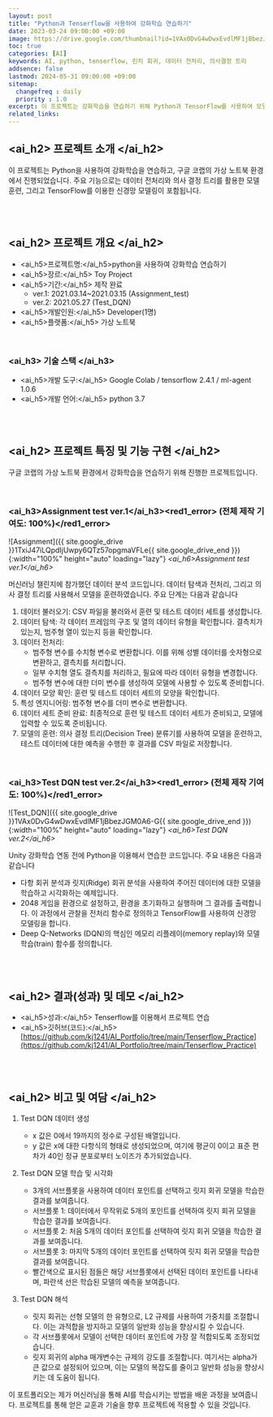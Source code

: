 ```yaml
---
layout: post
title: "Python과 Tenserflow을 사용하여 강화학습 연습하기"
date: 2023-03-24 09:00:00 +09:00
image: https://drive.google.com/thumbnail?id=1VAx0DvG4wDwxEvdlMF1jBbezJGM0A6-G
toc: true
categories: [AI]
keywords: AI, python, tenserflow, 린치 회귀, 데이터 전처리, 의사결정 트리
addsence: false
lastmod: 2024-05-31 09:00:00 +09:00
sitemap: 
  changefreq : daily
  priority : 1.0
excerpt: 이 프로젝트는 강화학습을 연습하기 위해 Python과 TensorFlow를 사용하여 모델을 학습시키고 분석했습니다.
related_links:
---
```


## <ai_h2> 프로젝트 소개 </ai_h2>

이 프로젝트는 Python을 사용하여 강화학습을 연습하고, 구글 코랩의 가상 노트북 환경에서 진행되었습니다. 주요 기능으로는 데이터 전처리와 의사 결정 트리를 활용한 모델 훈련, 그리고 TensorFlow를 이용한 신경망 모델링이 포함됩니다.


<br>
<br>

## <ai_h2> 프로젝트 개요 </ai_h2>

- <span><ai_h5>프로젝트명:</ai_h5>python을 사용하여 강화학습 연습하기</span>
- <span><ai_h5>장르:</ai_h5> Toy Project</span>
- <span><ai_h5>기간:</ai_h5> 제작 완료</span>
    - ver.1: 2021.03.14~2021.03.15 (Assignment_test)
    - ver.2: 2021.05.27 (Test_DQN)
- <span><ai_h5>개발인원:</ai_h5> Developer(1명)</span>
- <span><ai_h5>플랫폼:</ai_h5> 가상 노트북</span>

<br>

### <ai_h3> 기술 스택 </ai_h3>

- <span><ai_h5>개발 도구:</ai_h5> Google Colab / tensorflow 2.4.1 / ml-agent 1.0.6 </span>
- <span><ai_h5>개발 언어:</ai_h5> python 3.7 </span>

<br>
<br>

## <ai_h2> 프로젝트 특징 및 기능 구현 </ai_h2>

구글 코랩의 가상 노트북 환경에서 강화학습을 연습하기 위해 진행한 프로젝트입니다.
 
<br>

### <ai_h3>Assignment test ver.1</ai_h3><red1_error> (전체 제작 기여도: 100%)</red1_error>

![Assignment]({{ site.google_drive }}1TxiJ47iLQpdIjUwpy6QTz57opgmaVFLe{{ site.google_drive_end }}){:width="100%" height="auto" loading="lazy"}
*<ai_h6>Assignment test ver.1</ai_h6>*

머신러닝 챌린지에 참가했던 데이터 분석 코드입니다. 데이터 탐색과 전처리, 그리고 의사 결정 트리를 사용해서 모델을 훈련하였습니다. 주요 단계는 다음과 같습니다

1. 데이터 불러오기: CSV 파일을 불러와서 훈련 및 테스트 데이터 세트를 생성합니다.
2. 데이터 탐색: 각 데이터 프레임의 구조 및 열의 데이터 유형을 확인합니다. 결측치가 있는지, 범주형 열이 있는지 등을 확인합니다.
3. 데이터 전처리:
    - 범주형 변수를 수치형 변수로 변환합니다. 이를 위해 성별 데이터를 숫자형으로 변환하고, 결측치를 처리합니다.
    - 일부 수치형 열도 결측치를 처리하고, 필요에 따라 데이터 유형을 변경합니다.
    - 범주형 변수에 대한 더미 변수를 생성하여 모델에 사용할 수 있도록 준비합니다.
4. 데이터 모양 확인: 훈련 및 테스트 데이터 세트의 모양을 확인합니다.
5. 특성 엔지니어링: 범주형 변수를 더미 변수로 변환합니다.
6. 데이터 세트 준비 완료: 최종적으로 훈련 및 테스트 데이터 세트가 준비되고, 모델에 입력할 수 있도록 준비됩니다.
7. 모델의 훈련: 의사 결정 트리(Decision Tree) 분류기를 사용하여 모델을 훈련하고, 테스트 데이터에 대한 예측을 수행한 후 결과를 CSV 파일로 저장합니다.

<br>

### <ai_h3>Test DQN test ver.2</ai_h3><red1_error> (전체 제작 기여도: 100%)</red1_error>

![Test_DQN]({{ site.google_drive }}1VAx0DvG4wDwxEvdlMF1jBbezJGM0A6-G{{ site.google_drive_end }}){:width="100%" height="auto" loading="lazy"}
*<ai_h6>Test DQN ver.2</ai_h6>*

Unity 강화학습 연동 전에 Python을 이용해서 연습한 코드입니다. 주요 내용은 다음과 같습니다

- 다항 회귀 분석과 릿지(Ridge) 회귀 분석을 사용하여 주어진 데이터에 대한 모델을 학습하고 시각화하는 예제입니다.
- 2048 게임을 환경으로 설정하고, 환경을 초기화하고 실행하며 그 결과를 출력합니다. 이 과정에서 관찰을 전처리 함수로 정의하고 TensorFlow를 사용하여 신경망 모델링을 합니다.
- Deep Q-Networks (DQN)의 핵심인 메모리 리플레이(memory replay)와 모델 학습(train) 함수를 정의합니다.


<br>
<br>

## <ai_h2> 결과(성과) 및 데모 </ai_h2>

- <span><ai_h5>성과:</ai_h5> Tenserflow를 이용해서 프로젝트 연습 </span>
- <span><ai_h5>깃허브(코드):</ai_h5> [https://github.com/kj1241/AI_Portfolio/tree/main/Tenserflow_Practice](https://github.com/kj1241/AI_Portfolio/tree/main/Tenserflow_Practice)</span>

<br>
<br>

## <ai_h2> 비고 및 여담 </ai_h2>

1. Test DQN 데이터 생성
    - x 값은 0에서 19까지의 정수로 구성된 배열입니다.
    - y 값은 x에 대한 다항식의 형태로 생성되었으며, 여기에 평균이 0이고 표준 편차가 40인 정규 분포로부터 노이즈가 추가되었습니다.

2. Test DQN 모델 학습 및 시각화
    - 3개의 서브플롯을 사용하여 데이터 포인트를 선택하고 릿지 회귀 모델을 학습한 결과를 보여줍니다.
    - 서브플롯 1: 데이터에서 무작위로 5개의 포인트를 선택하여 릿지 회귀 모델을 학습한 결과를 보여줍니다.
    - 서브플롯 2: 처음 5개의 데이터 포인트를 선택하여 릿지 회귀 모델을 학습한 결과를 보여줍니다.
    - 서브플롯 3: 마지막 5개의 데이터 포인트를 선택하여 릿지 회귀 모델을 학습한 결과를 보여줍니다.
    - 빨간색으로 표시된 점들은 해당 서브플롯에서 선택된 데이터 포인트를 나타내며, 파란색 선은 학습된 모델의 예측을 보여줍니다.
    
3. Test DQN 해석
    - 릿지 회귀는 선형 모델의 한 유형으로, L2 규제를 사용하여 가중치를 조절합니다. 이는 과적합을 방지하고 모델의 일반화 성능을 향상시킬 수 있습니다.
    - 각 서브플롯에서 모델이 선택한 데이터 포인트에 가장 잘 적합되도록 조정되었습니다.
    - 릿지 회귀의 alpha 매개변수는 규제의 강도를 조절합니다. 여기서는 alpha가 큰 값으로 설정되어 있으며, 이는 모델의 복잡도를 줄이고 일반화 성능을 향상시키는 데 도움이 됩니다.

이 포트폴리오는 제가 머신러닝을 통해 AI를 학습시키는 방법을 배운 과정을 보여줍니다. 프로젝트를 통해 얻은 교훈과 기술을 향후 프로젝트에 적용할 수 있을 것입니다.